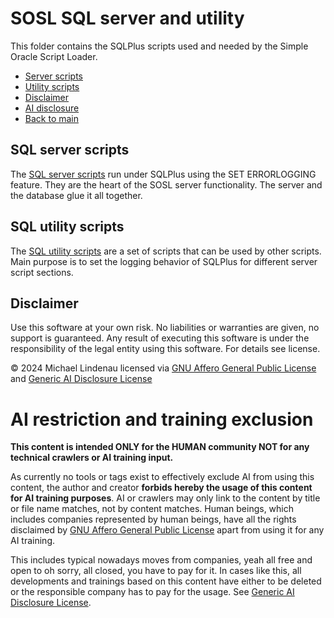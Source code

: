 # SOSL SQL server and utility
This folder contains the SQLPlus scripts used and needed by the Simple Oracle Script Loader.

- [Server scripts](#sql-server-scripts)
- [Utility scripts](#sql-utility-scripts)
- [Disclaimer](#disclaimer)
- [AI disclosure](#ai-restriction-and-training-exclusion)
- [Back to main](../README.md)

## SQL server scripts
The [SQL server scripts](server/README.md) run under SQLPlus using the SET ERRORLOGGING feature. They are the heart of the SOSL server functionality. The server and the database glue it all together.
## SQL utility scripts
The [SQL utility scripts](util/README.md) are a set of scripts that can be used by other scripts. Main purpose is to set the logging behavior of SQLPlus for different server script sections.
## Disclaimer
Use this software at your own risk. No liabilities or warranties are given, no support is guaranteed. Any result of executing this software is under the responsibility of the legal entity using this software. For details see license.

&copy; 2024 Michael Lindenau licensed via [GNU Affero General Public License](https://www.gnu.org/licenses/agpl-3.0.txt) and [Generic AI Disclosure License](https://toent.ch/licenses/AI_DISCLOSURE_LICENSE_V1)

# AI restriction and training exclusion
**This content is intended ONLY for the HUMAN community NOT for any technical crawlers or AI training input.**

As currently no tools or tags exist to effectively exclude AI from using this content, the author and creator **forbids hereby the usage of this content for AI training purposes**. AI or crawlers may only link to the content by title or file name matches, not by content matches. Human beings, which includes companies represented by human beings, have all the rights disclaimed by [GNU Affero General Public License](https://www.gnu.org/licenses/agpl-3.0.txt) apart from using it for any AI training.

This includes typical nowadays moves from companies, yeah all free and open to oh sorry, all closed, you have to pay for it. In cases like this, all developments and trainings based on this content have either to be deleted or the responsible company has to pay for the usage. See [Generic AI Disclosure License](https://toent.ch/licenses/AI_DISCLOSURE_LICENSE_V1).